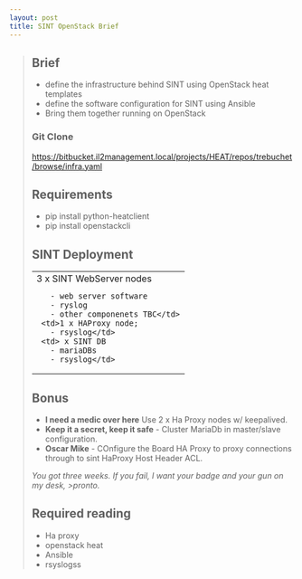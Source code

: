 ```yaml
---
layout: post
title: SINT OpenStack Brief
---
```


> ## Brief
>
> - define the infrastructure behind SINT using OpenStack heat templates
>  - define the software configuration for SINT using Ansible
>  - Bring them together running on OpenStack
>
> ### Git Clone
>
> https://bitbucket.il2management.local/projects/HEAT/repos/trebuchet/browse/infra.yaml
>
> ## Requirements
>
> - pip install python-heatclient
> - pip install openstackcli
>
>
>## SINT Deployment
>
><table>
>  <tbody>
>    <tr>
>      <td>3 x SINT WebServer nodes
>
>        - web server software
>        - ryslog
>        - other componenets TBC</td>
>      <td>1 x HAProxy node;
>        - rsyslog</td>
>      <td> x SINT DB
>        - mariaDBs
>        - rsyslog</td>
>    </tr>
>  </tbody>
></table>
>
>## Bonus
>
> - **I need a medic over here** Use 2 x Ha Proxy nodes w/ keepalived.
> - **Keep it a secret, keep it safe** - Cluster MariaDb in master/slave configuration.
> - **Oscar Mike** - COnfigure the Board HA Proxy to proxy connections through to sint HaProxy Host Header ACL.
>
><cite>You got three weeks. If you fail, I want your badge and your gun on my desk, >pronto.</cite>
> ##  Required reading
>  - Ha proxy
>  - openstack heat
>  - Ansible
>  - rsyslogss
